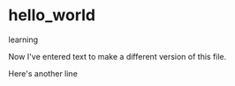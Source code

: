 # hello_world
learning

Now I've entered text to make a different version of this file.

Here's another line

